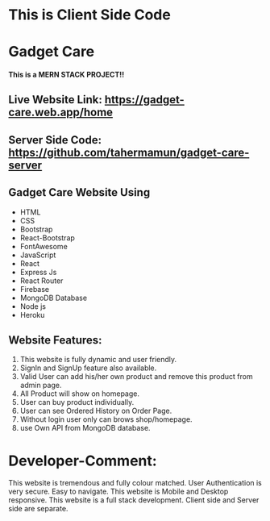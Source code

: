 # This is Client Side Code

# Gadget Care
#### This is a MERN STACK PROJECT!!

## Live Website Link: https://gadget-care.web.app/home
## Server Side Code: https://github.com/tahermamun/gadget-care-server
#### 


## Gadget Care Website Using
* HTML
* CSS
* Bootstrap
* React-Bootstrap
* FontAwesome
* JavaScript
* React
* Express Js
* React Router
* Firebase 
* MongoDB Database
* Node js
* Heroku


## Website Features: 

1. This website is fully dynamic and user friendly.
2. SignIn and SignUp feature also available.
3. Valid User can add his/her own product and remove this product from admin page.
4. All Product will show on homepage.
5. User can buy product individually.
6. User can see Ordered History on Order Page.
7. Without login user only can brows shop/homepage.
8. use Own API from MongoDB database.


# Developer-Comment: 
This website is tremendous and fully colour matched. User Authentication is very secure. Easy to navigate. This website is Mobile and Desktop responsive. This website is a full stack development. Client side and Server side are separate.

